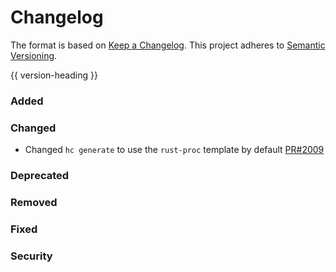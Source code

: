 # Changelog
The format is based on [Keep a Changelog](https://keepachangelog.com/en/1.0.0/).
This project adheres to [Semantic Versioning](https://semver.org/spec/v2.0.0.html).

{{ version-heading }}

### Added

### Changed

- Changed `hc generate` to use the `rust-proc` template by default [PR#2009](https://github.com/holochain/holochain-rust/pull/2009)

### Deprecated

### Removed

### Fixed

### Security

